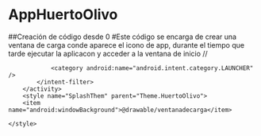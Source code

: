 # AppHuertoOlivo

##Creación de código desde 0
#Este código se encarga de crear una ventana de carga conde aparece el icono de app, durante el tiempo que tarde ejecutar la aplicacon y acceder a la ventana de inicio
<activity android:name=".MainActivity"
            android:theme="@style/SplashThem"> //
            <intent-filter>
                <action android:name="android.intent.action.MAIN" />

                <category android:name="android.intent.category.LAUNCHER" />
            </intent-filter>
        </activity>
        <style name="SplashThem" parent="Theme.HuertoOlivo">
        <item name="android:windowBackground">@drawable/ventanadecarga</item>

    </style>
